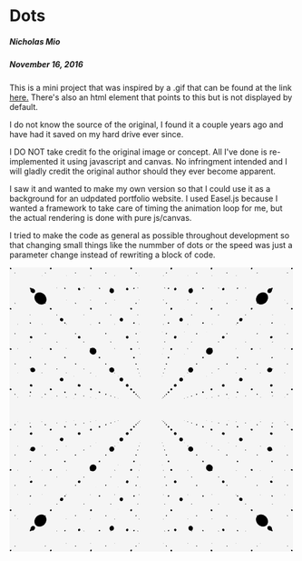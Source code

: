 # Dots
##### Nicholas Mio 
##### November 16, 2016  

This is a mini project that was inspired by a .gif that can be found at the link [here.](https://github.com/mionick/Dot3D/blob/master/original.gif?raw=true)
There's also an html element that points to this but is not displayed by default.

I do not know the source of the original, I found it a couple years ago and have had it saved on my hard drive ever since. 

I DO NOT take credit fo the original image or concept. All I've done is re-implemented it using javascript and canvas. No infringment intended and I will gladly credit the original author should they ever become apparent. 

I saw it and wanted to make my own version so that I could use it as a background for an udpdated portfolio website.
I used Easel.js because I wanted a framework to take care of timing the animation loop for me, but the actual rendering is done with pure js/canvas. 

I tried to make the code as general as possible throughout development so that changing small things like the nummber of dots or the speed was just a parameter change instead of rewriting a block of code. 

![The original .gif](https://github.com/mionick/Dot3D/blob/master/original.gif?raw=true)
